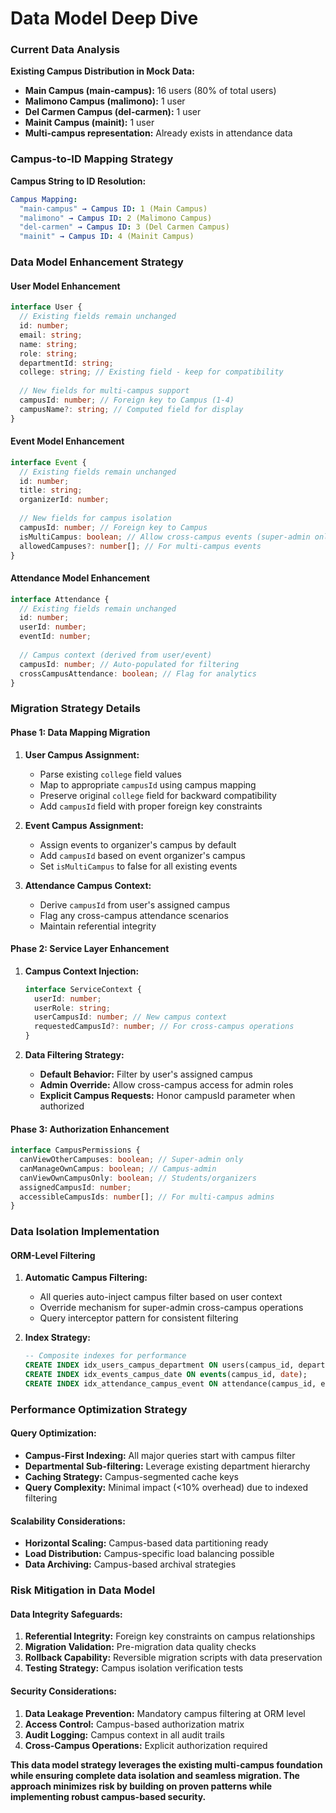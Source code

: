 # Data Model Deep Dive

### Current Data Analysis
**Existing Campus Distribution in Mock Data:**
- **Main Campus (main-campus):** 16 users (80% of total users)
- **Malimono Campus (malimono):** 1 user
- **Del Carmen Campus (del-carmen):** 1 user
- **Mainit Campus (mainit):** 1 user
- **Multi-campus representation:** Already exists in attendance data

### Campus-to-ID Mapping Strategy

**Campus String to ID Resolution:**
```yaml
Campus Mapping:
  "main-campus" → Campus ID: 1 (Main Campus)
  "malimono" → Campus ID: 2 (Malimono Campus)
  "del-carmen" → Campus ID: 3 (Del Carmen Campus)
  "mainit" → Campus ID: 4 (Mainit Campus)
```

### Data Model Enhancement Strategy

#### **User Model Enhancement**
```typescript
interface User {
  // Existing fields remain unchanged
  id: number;
  email: string;
  name: string;
  role: string;
  departmentId: string;
  college: string; // Existing field - keep for compatibility
  
  // New fields for multi-campus support
  campusId: number; // Foreign key to Campus (1-4)
  campusName?: string; // Computed field for display
}
```

#### **Event Model Enhancement**
```typescript
interface Event {
  // Existing fields remain unchanged
  id: number;
  title: string;
  organizerId: number;
  
  // New fields for campus isolation
  campusId: number; // Foreign key to Campus
  isMultiCampus: boolean; // Allow cross-campus events (super-admin only)
  allowedCampuses?: number[]; // For multi-campus events
}
```

#### **Attendance Model Enhancement**
```typescript
interface Attendance {
  // Existing fields remain unchanged
  id: number;
  userId: number;
  eventId: number;
  
  // Campus context (derived from user/event)
  campusId: number; // Auto-populated for filtering
  crossCampusAttendance: boolean; // Flag for analytics
}
```

### Migration Strategy Details

#### **Phase 1: Data Mapping Migration**
1. **User Campus Assignment:**
   - Parse existing `college` field values
   - Map to appropriate `campusId` using campus mapping
   - Preserve original `college` field for backward compatibility
   - Add `campusId` field with proper foreign key constraints

2. **Event Campus Assignment:**
   - Assign events to organizer's campus by default
   - Add `campusId` based on event organizer's campus
   - Set `isMultiCampus` to false for all existing events

3. **Attendance Campus Context:**
   - Derive `campusId` from user's assigned campus
   - Flag any cross-campus attendance scenarios
   - Maintain referential integrity

#### **Phase 2: Service Layer Enhancement**
1. **Campus Context Injection:**
   ```typescript
   interface ServiceContext {
     userId: number;
     userRole: string;
     userCampusId: number; // New campus context
     requestedCampusId?: number; // For cross-campus operations
   }
   ```

2. **Data Filtering Strategy:**
   - **Default Behavior:** Filter by user's assigned campus
   - **Admin Override:** Allow cross-campus access for admin roles
   - **Explicit Campus Requests:** Honor campusId parameter when authorized

#### **Phase 3: Authorization Enhancement**
```typescript
interface CampusPermissions {
  canViewOtherCampuses: boolean; // Super-admin only
  canManageOwnCampus: boolean; // Campus-admin
  canViewOwnCampusOnly: boolean; // Students/organizers
  assignedCampusId: number;
  accessibleCampusIds: number[]; // For multi-campus admins
}
```

### Data Isolation Implementation

#### **ORM-Level Filtering**
1. **Automatic Campus Filtering:**
   - All queries auto-inject campus filter based on user context
   - Override mechanism for super-admin cross-campus operations
   - Query interceptor pattern for consistent filtering

2. **Index Strategy:**
   ```sql
   -- Composite indexes for performance
   CREATE INDEX idx_users_campus_department ON users(campus_id, department_id);
   CREATE INDEX idx_events_campus_date ON events(campus_id, date);
   CREATE INDEX idx_attendance_campus_event ON attendance(campus_id, event_id);
   ```

### Performance Optimization Strategy

#### **Query Optimization:**
- **Campus-First Indexing:** All major queries start with campus filter
- **Departmental Sub-filtering:** Leverage existing department hierarchy
- **Caching Strategy:** Campus-segmented cache keys
- **Query Complexity:** Minimal impact (<10% overhead) due to indexed filtering

#### **Scalability Considerations:**
- **Horizontal Scaling:** Campus-based data partitioning ready
- **Load Distribution:** Campus-specific load balancing possible
- **Data Archiving:** Campus-based archival strategies

### Risk Mitigation in Data Model

#### **Data Integrity Safeguards:**
1. **Referential Integrity:** Foreign key constraints on campus relationships
2. **Migration Validation:** Pre-migration data quality checks
3. **Rollback Capability:** Reversible migration scripts with data preservation
4. **Testing Strategy:** Campus isolation verification tests

#### **Security Considerations:**
1. **Data Leakage Prevention:** Mandatory campus filtering at ORM level
2. **Access Control:** Campus-based authorization matrix
3. **Audit Logging:** Campus context in all audit trails
4. **Cross-Campus Operations:** Explicit authorization required

**This data model strategy leverages the existing multi-campus foundation while ensuring complete data isolation and seamless migration. The approach minimizes risk by building on proven patterns while implementing robust campus-based security.**
